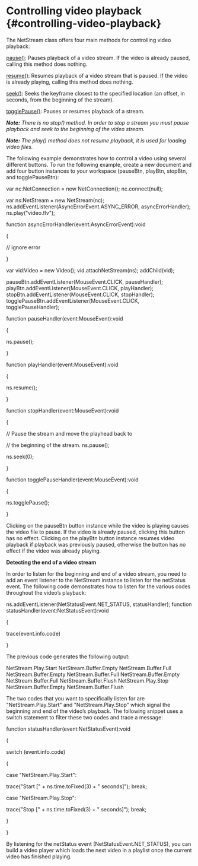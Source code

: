 # Controlling video playback {#controlling-video-playback}

The NetStream class offers four main methods for controlling video playback:

[pause()](https://api.openfl.org/openfl/net/NetStream.html#pause): Pauses playback of a video stream. If the video is already paused, calling this method does nothing.

[resume()](https://api.openfl.org/openfl/net/NetStream.html#resume): Resumes playback of a video stream that is paused. If the video is already playing, calling this method does nothing.

[seek()](https://api.openfl.org/openfl/net/NetStream.html#seek): Seeks the keyframe closest to the specified location (an offset, in seconds, from the beginning of the stream).

[togglePause()](https://api.openfl.org/openfl/net/NetStream.html#togglePause): Pauses or resumes playback of a stream.

**_Note:_** _There is no stop() method. In order to stop a stream you must pause playback and seek to the beginning of the video stream._

**_Note:_** _The play() method does not resume playback, it is used for loading video files._

The following example demonstrates how to control a video using several different buttons. To run the following example, create a new document and add four button instances to your workspace (pauseBtn, playBtn, stopBtn, and togglePauseBtn):

var nc:NetConnection = new NetConnection(); nc.connect(null);

var ns:NetStream = new NetStream(nc); ns.addEventListener(AsyncErrorEvent.ASYNC_ERROR, asyncErrorHandler); ns.play("video.flv");

function asyncErrorHandler(event:AsyncErrorEvent):void

{

// ignore error

}

var vid:Video = new Video(); vid.attachNetStream(ns); addChild(vid);

pauseBtn.addEventListener(MouseEvent.CLICK, pauseHandler); playBtn.addEventListener(MouseEvent.CLICK, playHandler); stopBtn.addEventListener(MouseEvent.CLICK, stopHandler); togglePauseBtn.addEventListener(MouseEvent.CLICK, togglePauseHandler);

function pauseHandler(event:MouseEvent):void

{

ns.pause();

}

function playHandler(event:MouseEvent):void

{

ns.resume();

}

function stopHandler(event:MouseEvent):void

{

// Pause the stream and move the playhead back to

// the beginning of the stream. ns.pause();

ns.seek(0);

}

function togglePauseHandler(event:MouseEvent):void

{

ns.togglePause();

}

Clicking on the pauseBtn button instance while the video is playing causes the video file to pause. If the video is already paused, clicking this button has no effect. Clicking on the playBtn button instance resumes video playback if playback was previously paused, otherwise the button has no effect if the video was already playing.

**Detecting the end of a video stream**

In order to listen for the beginning and end of a video stream, you need to add an event listener to the NetStream instance to listen for the netStatus event. The following code demonstrates how to listen for the various codes throughout the video’s playback:

ns.addEventListener(NetStatusEvent.NET_STATUS, statusHandler); function statusHandler(event:NetStatusEvent):void

{

trace(event.info.code)

}

The previous code generates the following output:

NetStream.Play.Start NetStream.Buffer.Empty NetStream.Buffer.Full NetStream.Buffer.Empty NetStream.Buffer.Full NetStream.Buffer.Empty NetStream.Buffer.Full NetStream.Buffer.Flush NetStream.Play.Stop NetStream.Buffer.Empty NetStream.Buffer.Flush

The two codes that you want to specifically listen for are "NetStream.Play.Start" and "NetStream.Play.Stop" which signal the beginning and end of the video’s playback. The following snippet uses a switch statement to filter these two codes and trace a message:

function statusHandler(event:NetStatusEvent):void

{

switch (event.info.code)

{

case "NetStream.Play.Start":

trace("Start [" + ns.time.toFixed(3) + " seconds]"); break;

case "NetStream.Play.Stop":

trace("Stop [" + ns.time.toFixed(3) + " seconds]"); break;

}

}

By listening for the netStatus event (NetStatusEvent.NET_STATUS), you can build a video player which loads the next video in a playlist once the current video has finished playing.